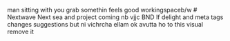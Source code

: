 

man sitting with you grab somethin feels good 
workingspaceb/w # Nextwave
Next sea and project coming nb
vjjc
BND lf delight and meta tags changes suggestions but ni vichrcha ellam ok avutta ho to this visual remove it
